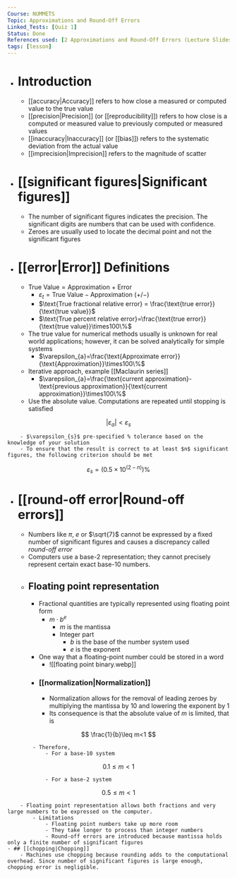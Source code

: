 ```yaml
---
Course: NUMMETS
Topic: Approximations and Round-Off Errors
Linked_Tests: [Quiz 1]
Status: Done
References used: [2 Approximations and Round-Off Errors (Lecture Slides)]
tags: [lesson]
---
```


- # Introduction
	- [[accuracy|Accuracy]] refers to how close a measured or computed value to the true value
	- [[precision|Precision]] (or [[reproducibility]]) refers to how close is a computed or measured value to previously computed or measured values
	- [[inaccuracy|Inaccuracy]] (or [[bias]]) refers to the systematic deviation from the actual value
	- [[imprecision|Imprecision]] refers to the magnitude of scatter
- # [[significant figures|Significant figures]]
	- The number of significant figures indicates the precision. The significant digits are numbers that can be used with confidence.
	- Zeroes are usually used to locate the decimal point and not the significant figures
- # [[error|Error]] Definitions
	- $\text{True Value} = \text{Approximation + Error}$
		- $\varepsilon_{t}=\text{True Value} - \text{Approximation }(+/-)$
		- $\text{True fractional relative error} = \frac{\text{true error}}{\text{true value}}$
		- $\text{True percent relative error}=\frac{\text{true error}}{\text{true value}}\times100\%$
	- The true value for numerical methods usually is unknown for real world applications; however, it can be solved analytically for simple systems
		- $\varepsilon_{a}=\frac{\text{Approximate error}}{\text{Approximation}}\times100\%$
	- Iterative approach, example [[Maclaurin series]]
		- $\varepsilon_{a}=\frac{\text{current approximation}-\text{previous approximation}}{\text{current approximation}}\times100\%$
	- Use the absolute value. Computations are repeated until stopping is satisfied

$$
|\varepsilon_{a}|<\varepsilon_{s}
$$

		- $\varepsilon_{s}$ pre-specified % tolerance based on the knowledge of your solution
		- To ensure that the result is correct to at least $n$ significant figures, the following criterion should be met

$$
\varepsilon_{s}=(0.5\times10^{(2-n)})\%
$$

- # [[round-off error|Round-off errors]]
	- Numbers like $\pi$, $e$ or $\sqrt{7}$ cannot be expressed by a fixed number of significant figures and causes a discrepancy called *round-off error*
	- Computers use a base-2 representation; they cannot precisely represent certain exact base-10 numbers.
	- ## Floating point representation
		- Fractional quantities are typically represented using floating point form
			- $m \cdot b^e$
				- $m$ is the mantissa
				- Integer part
					- $b$ is the base of the number system used
					- $e$ is the exponent
		- One way that a floating-point number could be stored in a word
			- ![[floating point binary.webp]]
		- ### [[normalization|Normalization]]
			- Normalization allows for the removal of leading zeroes by multiplying the mantissa by 10 and lowering the exponent by 1
			- Its consequence is that the absolute value of $m$ is limited, that is

$$
\frac{1}{b}\leq m<1
$$

			- Therefore,
				- For a base-10 system

$$
0.1\leq m<1
$$

				- For a base-2 system

$$
0.5\leq m < 1
$$

		- Floating point representation allows both fractions and very large numbers to be expressed on the computer.
			- Limitations
				- Floating point numbers take up more room
				- They take longer to process than integer numbers
				- Round-off errors are introduced because mantissa holds only a finite number of significant figures
	- ## [[chopping|Chopping]]
		- Machines use chopping because rounding adds to the computational overhead. Since number of significant figures is large enough, chopping error is negligible.
